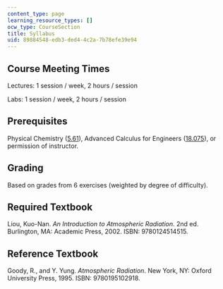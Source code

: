 ```yaml
---
content_type: page
learning_resource_types: []
ocw_type: CourseSection
title: Syllabus
uid: 89884548-edb3-ded4-4c2a-7b78efe39e94
---
```


Course Meeting Times
--------------------

Lectures: 1 session / week, 2 hours / session

Labs: 1 session / week, 2 hours / session

Prerequisites
-------------

Physical Chemistry ([5.61](/courses/5-61-physical-chemistry-fall-2007)), Advanced Calculus for Engineers ([18.075](/courses/18-075-advanced-calculus-for-engineers-fall-2004)), or permission of instructor.

Grading
-------

Based on grades from 6 exercises (weighted by degree of difficulty).

Required Textbook
-----------------

Liou, Kuo-Nan. _An Introduction to Atmospheric Radiation_. 2nd ed. Burlington, MA: Academic Press, 2002. ISBN: 9780124514515.

Reference Textbook
------------------

Goody, R., and Y. Yung. _Atmospheric Radiation_. New York, NY: Oxford University Press, 1995. ISBN: 9780195102918.